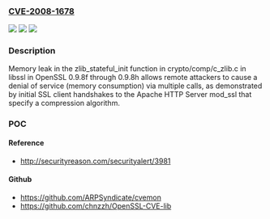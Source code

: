 ### [CVE-2008-1678](https://cve.mitre.org/cgi-bin/cvename.cgi?name=CVE-2008-1678)
![](https://img.shields.io/static/v1?label=Product&message=n%2Fa&color=blue)
![](https://img.shields.io/static/v1?label=Version&message=%3D%20n%2Fa%20&color=brighgreen)
![](https://img.shields.io/static/v1?label=Vulnerability&message=n%2Fa&color=brighgreen)

### Description

Memory leak in the zlib_stateful_init function in crypto/comp/c_zlib.c in libssl in OpenSSL 0.9.8f through 0.9.8h allows remote attackers to cause a denial of service (memory consumption) via multiple calls, as demonstrated by initial SSL client handshakes to the Apache HTTP Server mod_ssl that specify a compression algorithm.

### POC

#### Reference
- http://securityreason.com/securityalert/3981

#### Github
- https://github.com/ARPSyndicate/cvemon
- https://github.com/chnzzh/OpenSSL-CVE-lib

